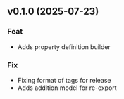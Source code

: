 ## v0.1.0 (2025-07-23)

### Feat

- Adds property definition builder

### Fix

- Fixing format of tags for release
- Adds addition model for re-export

